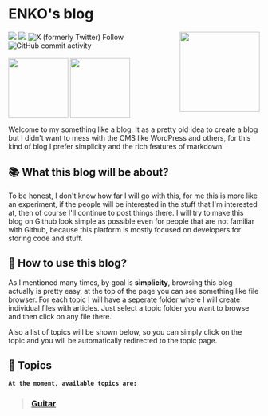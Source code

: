 # ENKO's blog
<img src="https://c.tenor.com/gOP4dRPvzWcAAAAi/angry-mafumafu.gif" align="right" width="160">
<div>
  <img src="https://img.shields.io/github/last-commit/narukoshin/blog">
  <img src="https://img.shields.io/github/contributors/narukoshin/blog">
  <img alt="X (formerly Twitter) Follow" src="https://img.shields.io/twitter/follow/enkosan_p">
  <img alt="GitHub commit activity" src="https://img.shields.io/github/commit-activity/w/narukoshin/blog">
  <br><br>
  <div>
    <a target="_blank" href="https://twitter.com/enkosan_p"><img src="https://media4.giphy.com/media/iFUiSYMNPvIJZDpMKN/giphy.gif?cid=ecf05e471v5jn6vuhczu1tflu2wm7qt11atwybfwcgaqxz38&rid=giphy.gif&ct=s" align="middle" width="120"></a>
    <a target="_blank" href="https://instagram.com/enko.san"><img src="https://media1.giphy.com/media/Wu9Graz2W46frtHFKc/giphy.gif?cid=ecf05e47h46mbuhq40rgevni5rbxgadpw5icrr71vr9nu8d4&rid=giphy.gif&ct=s" align="middle" width="120"></a>
  </div>
</div>


Welcome to my something like a blog. It as a pretty old idea to create a blog but I didn't want to mess with the CMS like WordPress and others, for this kind of blog I prefer simplicity and the rich features of markdown.

## 📚 What this blog will be about?

To be honest, I don't know how far I will go with this, for me this is more like an experiment, if the people will be interested in the stuff that I'm interested at, then of course I'll continue to post things there. I will try to make this blog on Github look simple as possible even for people that are not familiar with Github, because this platform is mostly focused on developers for storing code and stuff.

## 💁 How to use this blog?

As I mentioned many times, by goal is <b>simplicity</b>, browsing this blog actually is pretty easy, at the top of the page you can see something like file browser. For each topic I will have a seperate folder where I will create individual files with articles. Just select a topic folder you want to browse and then click on any file there. 

Also a list of topics will be shown below, so you can simply click on the topic and you will be automatically redirected to the topic page.

## 🎴 Topics

<b>

```
At the moment, available topics are:
```



<h3>

> [Guitar](Guitar/readme.md)
</h3>
</b>